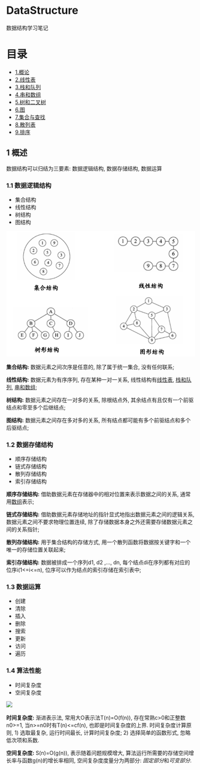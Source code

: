 # DataStructure
数据结构学习笔记

# 目录

<!-- MarkdownTOC depth=4 -->

- [1.概论](#Introduction)
- [2.线性表](src/LinearList/LinearList.md)
- [3.栈和队列](src/StackQueue/StackQueue.md)
- [4.串和数组](src/StringArray/StringArray.md)
- [5.树和二叉树](src/TreeBinarytree/TreeBinarytree.md)
- [6.图](src/Graph/Graph.md)
- [7.集合与查找](src/SetSearch/SetSearch.md)
- [8.散列表](src/Hashtable/Hashtable.md)
- [9.排序](src/Sorting/Sorting.md)

<a name="Introduction"></a>

## 1 概述

数据结构可以归结为三要素: 数据逻辑结构, 数据存储结构, 数据运算

### 1.1 数据逻辑结构

- 集合结构
- 线性结构
- 树结构
- 图结构

![](img/img0.png)

**集合结构:** 数据元素之间次序是任意的, 除了属于统一集合, 没有任何联系;

**线性结构:** 数据元素为有序序列, 存在某种一对一关系, 线性结构有[线性表](#LinearList), [栈和队列](#StackQueue), [串和数组](#StringArray);

**树结构:** 数据元素之间存在一对多的关系, 除根结点外, 其余结点有且仅有一个前驱结点和零至多个后继结点;

**图结构:** 数据元素之间存在多对多的关系, 所有结点都可能有多个前驱结点和多个后驱结点;

### 1.2 数据存储结构

- 顺序存储结构
- 链式存储结构
- 散列存储结构
- 索引存储结构

**顺序存储结构:** 借助数据元素在存储器中的相对位置来表示数据之间的关系, 通常用[数组](#StringArray)表示;

**链式存储结构:** 借助数据元素存储地址的指针显式地指出数据元素之间的逻辑关系, 数据元素之间不要求物理位置连续, 除了存储数据本身之外还需要存储数据元素之间的关系指针;

**散列存储结构:** 用于集合结构的存储方式, 用一个散列函数将数据按关键字和一个唯一的存储位置关联起来;

**索引存储结构:** 数据被排成一个序列d1, d2 ,..., dn, 每个结点di在序列都有对应的位序i(1<=i<=n), 位序可以作为结点的索引存储在索引表中;

### 1.3 数据运算

- 创建
- 清除
- 插入
- 删除
- 搜索
- 更新
- 访问
- 遍历

### 1.4 算法性能

- 时间复杂度
- 空间复杂度

![](img/img1.png)

**时间复杂度:** 渐进表示法, 常用大O表示法T(n)=O(f(n)), 存在常熟c>0和正整数n0>=1, 当n>=n0时有T(n)<=cf(n), 也即是时间复杂度的上界.
时间复杂度计算原则, 1) 选取最复杂, 运行时间最长, 计算时间复杂度; 2) 选择简单的函数形式, 忽略低次项和系数.

**空间复杂度:** S(n)=O(g(n)), 表示随着问题规模增大, 算法运行所需要的存储空间增长率与函数g(n)的增长率相同, 空间复杂度度量分为两部分: *固定部分*和*可变部分*.

